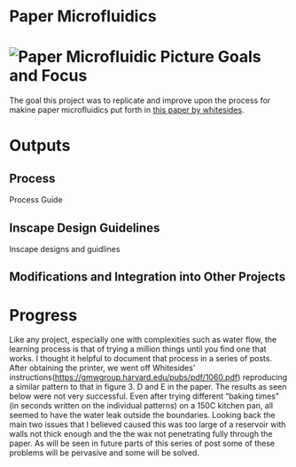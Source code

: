 Paper Microfluidics
=====================
![Paper Microfluidic Picture](https://imgur.com/J7JiPra)
Goals and Focus
=================

The goal this project was to replicate and improve upon the process for makine paper microfluidics put forth in [this paper by whitesides](https://gmwgroup.harvard.edu/pubs/pdf/1060.pdf). 

Outputs
=============

## Process

Process Guide

## Inscape Design Guidelines

Inscape designs and guidlines

## Modifications and Integration into Other Projects



Progress
=================


Like any project, especially one with complexities such as water flow, the learning process is that of trying a million things until you find one that works. I thought it helpful to document that process in a series of posts. After obtaining the printer, we went off Whitesides’ instructions(https://gmwgroup.harvard.edu/pubs/pdf/1060.pdf) reproducing a similar pattern to that in figure 3. D and E in the paper. The results as seen below were not very successful. Even after trying different “baking times” (in seconds written on the individual patterns) on a 150C kitchen pan, all seemed to have the water leak outside the boundaries. Looking back the main two issues that I believed caused this was too large of a reservoir with walls not thick enough and the the wax not penetrating fully through the paper. As will be seen in future parts of this series of post some of these problems will be pervasive and some will be solved.
